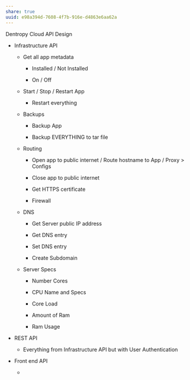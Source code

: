 ```yaml
---
share: true
uuid: e98a394d-7608-4f7b-916e-d4863e6aa62a
---
```



Dentropy Cloud API Design

* Infrastructure API

  * Get all app metadata

    * Installed / Not Installed

    * On / Off

  * Start / Stop / Restart App

    * Restart everything

  * Backups

    * Backup App

    * Backup EVERYTHING to tar file

  * Routing

    * Open app to public internet / Route hostname to App / Proxy
            > Configs

    * Close app to public internet

    * Get HTTPS certificate

    * Firewall

  * DNS

    * Get Server public IP address

    * Get DNS entry

    * Set DNS entry

    * Create Subdomain

  * Server Specs

    * Number Cores

    * CPU Name and Specs

    * Core Load

    * Amount of Ram

    * Ram Usage

* REST API

  * Everything from Infrastructure API but with User Authentication

* Front end API

  * 
